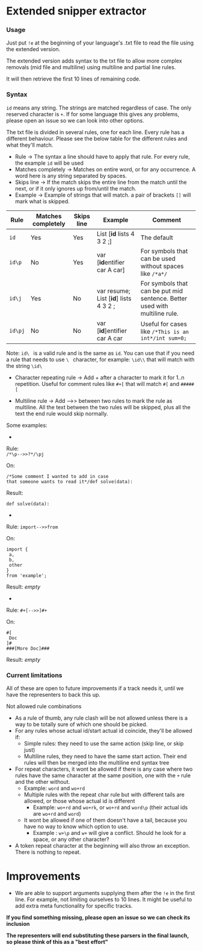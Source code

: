 # Extended snipper extractor

### Usage

Just put `!e` at the beginning of your language's .txt file to read the file using the extended version.

The extended version adds syntax to the txt file to allow more complex removals (mid file and multiline)
using multiline and partial line rules.

It will then retrieve the first 10 lines of remaining code.

### Syntax

`id` means any string. The strings are matched regardless of case. 
The only reserved character is `+`. If for some language this gives any problems, please open an issue so we can look
into other options.

The txt file is divided in several rules, one for each line. Every rule has a different behaviour. Please see the below
table for the different rules and what they'll match.

* Rule -> The syntax a line should have to apply that rule. For every rule, the example `id` will be used
* Matches completely -> Matches on entire word, or for any occurrence. A word here is any string separated by spaces.
* Skips line -> If the match skips the entire line from the match until the next, or if it only ignores up from/until the match.
* Example -> Example of strings that will match. a pair of brackets `[]` will mark what is skipped.

|  Rule  |  Matches completely  |    Skips line   |  Example                               | Comment                                                                        |
|--------|----------------------|-----------------|----------------------------------------|--------------------------------------------------------------------------------|
|  `id`  |         Yes          |        Yes      | List [**id** lists 4 3 2 ;]            | The default                                                                    |
| `id\p` |         No           |        Yes      | var [**id**entifier car A car]         | For symbols that can be used without spaces like `/*a*/`                       |
| `id\j` |         Yes          |        No       | var resume; List [**id**] lists 4 3 2 ;| For symbols that can be put mid sentence. Better used with multiline rule.     |
| `id\pj`|         No           |        No       | var [**id**]entifier car A car         | Useful for cases like `/*This is an int*/int sum=0;`

Note: `id\ ` is a valid rule and is the same as `id`. You can use that if you need a rule that needs to use `\ ` character,
for example: `\id\\` that will match with the string `\id\ `

* Character repeating rule -> Add + after a character to mark it for 1..n repetition. Useful for comment rules like
`#+[` that will match `#[` and `#####[`

* Multiline rule -> Add -->> between two rules to mark the rule as multiline. All the text between the two rules will be skipped,
plus all the text the end rule would skip normally.
  
Some examples:

* 
Rule:  
`/*\p-->>?*/\pj`

On:
```
/*Some comment I wanted to add in case 
that someone wants to read it*/def solve(data):
```

Result:
```
def solve(data):
```

* 
Rule:
`import-->>from`

On:
```
import {
 a,
 b,
 other
}
from 'example';
```

Result:
*empty*

*
Rule:
`#+[-->>]#+`

On:
```
#[
 Doc
]#
###[More Doc]###
```

Result: *empty* 

### Current limitations 

All of these are open to future improvements if a track needs it, until we have the representers to back this up.

Not allowed rule combinations
* As a rule of thumb, any rule clash will be not allowed unless there is a way to be totally sure of which one
  should be picked.
* For any rules whose actual id/start actual id coincide, they'll be allowed if:
  * Simple rules: they need to use the same action (skip line, or skip just)
  * Multiline rules, they need to have the same start action. Their end rules will then be merged into the multiline
    end syntax tree
* For repeat characters, it wont be allowed if there is any case where two rules have the same character at the same 
  position, one with the `+` rule and the other without.
  * Example: `word` and `wo+rd`
  * Multiple rules with the repeat char rule but with different tails are allowed, or those whose actual id is different
    * Example: `wo+rd` and `wo+rk`, or `wo+rd` and `word\p` (their actual ids are ` wo+rd ` and `word`)
  * It wont be allowed if one of them doesn't have a tail, because you have no way to know which option to use.
    * Example : `w+\p` and `w+` will give a conflict. Should he look for a space, or any other character?
* A token repeat character at the beginning will also throw an exception. There is nothing to repeat.

# Improvements

* We are able to support arguments supplying them after the `!e` in the first line. For example, not limiting
  ourselves to 10 lines. It might be useful to add extra meta functionality for specific tracks.

**If you find something missing, please open an issue so we can check its inclusion**

**The representers will end substituting these parsers in the final launch, so please think of this as a "best effort"**